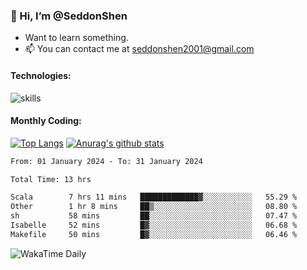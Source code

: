### 👋 Hi, I’m @SeddonShen
- Want to learn something.
- 📫 You can contact me at seddonshen2001@gmail.com

#### Technologies:

![skills](https://skillicons.dev/icons?i=scala,js,html,css,bootstrap,jquery,c,cpp,cloudflare,django,docker,flask,git,github,githubactions,linux,latex,mysql,nodejs,ps,php,pr,py,raspberrypi,redis,unreal,v,vscode,vue,bash)

#### Monthly Coding:
[![Top Langs](https://github-readme-stats.vercel.app/api/top-langs?username=seddonshen&show_icons=true&locale=en&layout=compact&hide=html&langs_count=8)](https://github.com/SeddonShen/)
[![Anurag's github stats](https://github-readme-stats.vercel.app/api?username=SeddonShen&count_private=true&show_icons=true)](https://github.com/anuraghazra/github-readme-stats)
<!--START_SECTION:waka-->

```txt
From: 01 January 2024 - To: 31 January 2024

Total Time: 13 hrs

Scala        7 hrs 11 mins   █████████████▓░░░░░░░░░░░   55.29 %
Other        1 hr 8 mins     ██▒░░░░░░░░░░░░░░░░░░░░░░   08.80 %
sh           58 mins         ██░░░░░░░░░░░░░░░░░░░░░░░   07.47 %
Isabelle     52 mins         █▓░░░░░░░░░░░░░░░░░░░░░░░   06.68 %
Makefile     50 mins         █▓░░░░░░░░░░░░░░░░░░░░░░░   06.46 %
```

<!--END_SECTION:waka-->

![WakaTime Daily](https://wakatime.com/share/@seddon2001/61a7e342-5f12-4fea-bf92-1fac161e97d6.svg)
<!---
SeddonShen/SeddonShen is a ✨ special ✨ repository because its `README.md` (this file) appears on your GitHub profile.
You can click the Preview link to take a look at your changes.
--->

